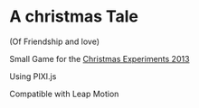 A christmas Tale
================
(Of Friendship and love)

Small Game for the  [Christmas Experiments 2013](http://christmasexperiments.com/ "Christmas Experiments 2013")

Using PIXI.js

Compatible with Leap Motion
